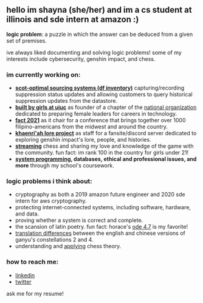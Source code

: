 ## hello im shayna (she/her) and im a cs student at illinois and sde intern at amazon :)

**logic problem**: a puzzle in which the answer can be deduced from a given set of premises.

ive always liked documenting and solving logic problems! some of my interests include cybersecurity, genshin impact, and chess.

### im currently working on:
- **[scot-optimal sourcing systems (df inventory)](https://www.amazon.jobs/en/teams/scot)** capturing/recording suppression status updates and allowing customers to query historical suppression updates from the datastore.
- **[built by girls at uiuc](https://www.facebook.com/BuiltByGirlsUIUC)** as founder of a chapter of the [national organization](https://www.builtbygirls.com/) dedicated to preparing female leaders for careers in technology.
- **[fact 2021](https://fact.psauiuc.org/)** as it chair for a conference that brings together over 1000 filipino-americans from the midwest and around the country.
- **[khaenri'ah lore project](https://khaenriah.com/)** as staff for a fansite/discord server dedicated to exploring genshin impact's lore, people, and histories. 
- **[streaming](https://www.twitch.tv/shaynabegonia)** chess and sharing my love and knowledge of the game with the community. fun fact: im rank 100 in the country for girls under 21!
- **[system programming](https://cs241.cs.illinois.edu/), databases, ethical and professional issues, and more** through my school's coursework.

### logic problems i think about:
- cryptography as both a 2019 amazon future engineer and 2020 sde intern for aws cryptography.
- protecting internet-connected systems, including software, hardware, and data.
- proving whether a system is correct and complete.
- the scansion of latin poetry. fun fact: horace's [ode 4.7](https://www.johnderbyshire.com/Readings/odes-4-7.html) is my favorite!
- [translation differences](https://www.reddit.com/r/Ganyu/comments/mjriob/lore_behind_ganyus_constellations_2_and_4/) between the english and chinese versions of ganyu's constellations 2 and 4.
- understanding and [applying](https://www.chess.com/member/shizaya) chess theory.

### how to reach me:
- [linkedin](https://www.linkedin.com/in/shayna-provine/)
- [twitter](https://twitter.com/shaynabegonia)

ask me for my resume!
